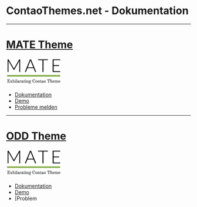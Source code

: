 # ContaoThemes.net - Dokumentation

---

[MATE Theme](/mate-theme/README.md)
=========================================

![](_images/mate-theme/mate_logo.png)

- [Dokumentation](/mate-theme/installation.md)
- [Demo](https://mate.contao-themes.net/)
- [Probleme melden](https://github.com/contao-themes-net/mate-theme-bundle/issues)

---

[ODD Theme](/odd-theme/installation/installation.md)
=======================================

![](_images/mate-theme/mate_logo.png)

- [Dokumentation](/odd-theme/installation.md)
- [Demo](https://odd.contao-themes.net/)
- [Problem